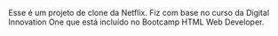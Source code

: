 Esse é um projeto de clone da Netflix. Fiz com base no curso da Digital Innovation One que está incluído no Bootcamp HTML Web Developer.
